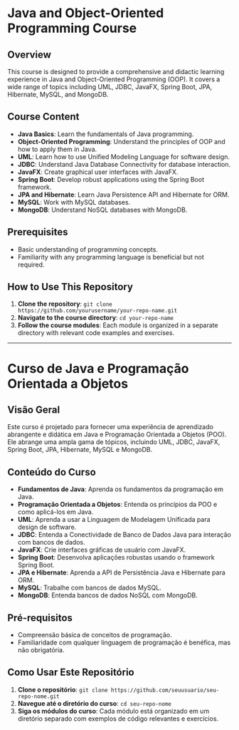 # Java and Object-Oriented Programming Course

## Overview
This course is designed to provide a comprehensive and didactic learning experience in Java and Object-Oriented Programming (OOP). It covers a wide range of topics including UML, JDBC, JavaFX, Spring Boot, JPA, Hibernate, MySQL, and MongoDB.

## Course Content
- **Java Basics**: Learn the fundamentals of Java programming.
- **Object-Oriented Programming**: Understand the principles of OOP and how to apply them in Java.
- **UML**: Learn how to use Unified Modeling Language for software design.
- **JDBC**: Understand Java Database Connectivity for database interaction.
- **JavaFX**: Create graphical user interfaces with JavaFX.
- **Spring Boot**: Develop robust applications using the Spring Boot framework.
- **JPA and Hibernate**: Learn Java Persistence API and Hibernate for ORM.
- **MySQL**: Work with MySQL databases.
- **MongoDB**: Understand NoSQL databases with MongoDB.

## Prerequisites
- Basic understanding of programming concepts.
- Familiarity with any programming language is beneficial but not required.

## How to Use This Repository
1. **Clone the repository**: `git clone https://github.com/yourusername/your-repo-name.git`
2. **Navigate to the course directory**: `cd your-repo-name`
3. **Follow the course modules**: Each module is organized in a separate directory with relevant code examples and exercises.

---

# Curso de Java e Programação Orientada a Objetos

## Visão Geral
Este curso é projetado para fornecer uma experiência de aprendizado abrangente e didática em Java e Programação Orientada a Objetos (POO). Ele abrange uma ampla gama de tópicos, incluindo UML, JDBC, JavaFX, Spring Boot, JPA, Hibernate, MySQL e MongoDB.

## Conteúdo do Curso
- **Fundamentos de Java**: Aprenda os fundamentos da programação em Java.
- **Programação Orientada a Objetos**: Entenda os princípios da POO e como aplicá-los em Java.
- **UML**: Aprenda a usar a Linguagem de Modelagem Unificada para design de software.
- **JDBC**: Entenda a Conectividade de Banco de Dados Java para interação com bancos de dados.
- **JavaFX**: Crie interfaces gráficas de usuário com JavaFX.
- **Spring Boot**: Desenvolva aplicações robustas usando o framework Spring Boot.
- **JPA e Hibernate**: Aprenda a API de Persistência Java e Hibernate para ORM.
- **MySQL**: Trabalhe com bancos de dados MySQL.
- **MongoDB**: Entenda bancos de dados NoSQL com MongoDB.

## Pré-requisitos
- Compreensão básica de conceitos de programação.
- Familiaridade com qualquer linguagem de programação é benéfica, mas não obrigatória.

## Como Usar Este Repositório
1. **Clone o repositório**: `git clone https://github.com/seuusuario/seu-repo-nome.git`
2. **Navegue até o diretório do curso**: `cd seu-repo-nome`
3. **Siga os módulos do curso**: Cada módulo está organizado em um diretório separado com exemplos de código relevantes e exercícios.

